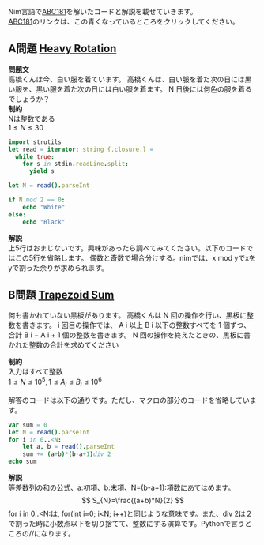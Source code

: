 Nim言語で[ABC181](https://atcoder.jp/contests/abc181)を解いたコードと解説を載せていきます。  
[ABC181](https://atcoder.jp/contests/abc181)のリンクは、この青くなっているところをクリックしてください。  
## A問題 [Heavy Rotation](https://atcoder.jp/contests/abc181/tasks/abc181_a)  

**問題文**  
高橋くんは今、白い服を着ています。
高橋くんは、白い服を着た次の日には黒い服を、黒い服を着た次の日には白い服を着ます。
N 日後には何色の服を着るでしょうか？  
**制約**  
Nは整数である  
$1\leq N \leq 30$

```nim
import strutils
let read = iterator: string {.closure.} =
  while true:
    for s in stdin.readLine.split:
      yield s

let N = read().parseInt

if N mod 2 == 0:
    echo "White"
else:
    echo "Black"
```
**解説**  
上5行はおまじないです。興味があったら調べてみてください。以下のコードではこの5行を省略します。
偶数と奇数で場合分けする。nimでは、x mod yでxをyで割った余りが求められます。

## B問題 [Trapezoid Sum](https://atcoder.jp/contests/abc181/tasks/abc181_b)  
何も書かれていない黒板があります。 高橋くんは 
N
 回の操作を行い、黒板に整数を書きます。
i
 回目の操作では、 
A
i
 以上 
B
i
 以下の整数すべてを 
1
 個ずつ、合計 
B
i
−
A
i
+
1
 個の整数を書きます。
N
 回の操作を終えたときの、黒板に書かれた整数の合計を求めてください  

**制約**  
入力はすべて整数  
$1\leq N \leq 10^5, 1\leq A_i \leq B_i \leq 10^6$

解答のコードは以下の通りです。ただし、マクロの部分のコードを省略しています。  
```nim
var sum = 0
let N = read().parseInt
for i in 0..<N:
    let a, b = read().parseInt
    sum += (a+b)*(b-a+1)div 2
echo sum
```
**解説**  
等差数列の和の公式、a:初項、b:末項、N=(b-a+1):項数にあてはめます。  
$$ S_{N}=\frac{(a+b)*N}{2} $$
for i in 0..<N:は, for(int i=0; i<N; i++)と同じような意味です。また、div 2は２で割った時に小数点以下を切り捨てて、整数にする演算です。Pythonで言うところの//になります。




